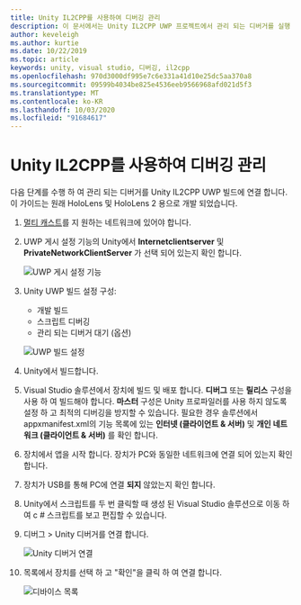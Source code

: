 ```yaml
---
title: Unity IL2CPP를 사용하여 디버깅 관리
description: 이 문서에서는 Unity IL2CPP UWP 프로젝트에서 관리 되는 디버거를 실행 하는 방법을 설명 합니다.
author: keveleigh
ms.author: kurtie
ms.date: 10/22/2019
ms.topic: article
keywords: unity, visual studio, 디버깅, il2cpp
ms.openlocfilehash: 970d3000df995e7c6e331a41d10e25dc5aa370a8
ms.sourcegitcommit: 09599b4034be825e4536eeb9566968afd021d5f3
ms.translationtype: MT
ms.contentlocale: ko-KR
ms.lasthandoff: 10/03/2020
ms.locfileid: "91684617"
---
```

# <a name="managed-debugging-with-unity-il2cpp"></a>Unity IL2CPP를 사용하여 디버깅 관리

다음 단계를 수행 하 여 관리 되는 디버거를 Unity IL2CPP UWP 빌드에 연결 합니다. 이 가이드는 원래 HoloLens 및 HoloLens 2 용으로 개발 되었습니다.

1. [멀티 캐스트](https://en.wikipedia.org/wiki/Multicast)를 지 원하는 네트워크에 있어야 합니다.
1. UWP 게시 설정 기능의 Unity에서 **Internetclientserver** 및 **PrivateNetworkClientServer** 가 선택 되어 있는지 확인 합니다.

    ![UWP 게시 설정 기능](images/il2cpp-debugging-capabilities.png)

1. Unity UWP 빌드 설정 구성:
    - 개발 빌드
    - 스크립트 디버깅
    - 관리 되는 디버거 대기 (옵션)

    ![UWP 빌드 설정](images/il2cpp-debugging-build.png)

1. Unity에서 빌드합니다.
1. Visual Studio 솔루션에서 장치에 빌드 및 배포 합니다. **디버그** 또는 **릴리스** 구성을 사용 하 여 빌드해야 합니다. **마스터** 구성은 Unity 프로파일러를 사용 하지 않도록 설정 하 고 최적의 디버깅을 방지할 수 있습니다. 필요한 경우 솔루션에서 appxmanifest.xml의 기능 목록에 있는 **인터넷 (클라이언트 & 서버)** 및 **개인 네트워크 (클라이언트 & 서버)** 를 확인 합니다.
1. 장치에서 앱을 시작 합니다. 장치가 PC와 동일한 네트워크에 연결 되어 있는지 확인 합니다.
1. 장치가 USB를 통해 PC에 연결 **되지** 않았는지 확인 합니다.
1. Unity에서 스크립트를 두 번 클릭할 때 생성 된 Visual Studio 솔루션으로 이동 하 여 c # 스크립트를 보고 편집할 수 있습니다.
1. 디버그 > Unity 디버거를 연결 합니다.

    ![Unity 디버거 연결](images/il2cpp-debugging-attach.png)

1. 목록에서 장치를 선택 하 고 "확인"을 클릭 하 여 연결 합니다.

    ![디바이스 목록](images/il2cpp-debugging-machines.png)
